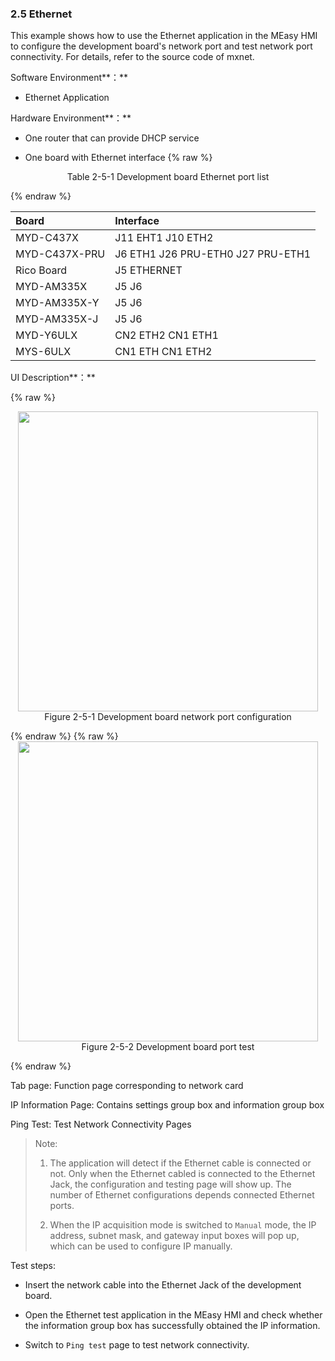 ### 2.5 Ethernet

This example shows how to use the Ethernet application in the MEasy HMI to configure the development board's network port and test network port connectivity. For details, refer to the source code of mxnet.

Software Environment**：**

* Ethernet Application

Hardware Environment**：**

* One router that can provide DHCP service

* One board with Ethernet interface
{% raw %}
<div align="center" > Table 2-5-1 Development board Ethernet port list </div>
<p></p>
{% endraw %} 

| Board | Interface |
| :--- | :--- |
| MYD-C437X | J11 EHT1 J10 ETH2 |
| MYD-C437X-PRU | J6 ETH1 J26 PRU-ETH0 J27 PRU-ETH1 |
| Rico Board | J5 ETHERNET |
| MYD-AM335X | J5 J6 |
| MYD-AM335X-Y | J5 J6 |
| MYD-AM335X-J | J5 J6 |
| MYD-Y6ULX | CN2 ETH2 CN1 ETH1 |
| MYS-6ULX | CN1 ETH CN1 ETH2 |

UI Description**：**

{% raw %}
<div  align="center" >
<img src="/imagech/2-5-net.jpg",alt="cover", width=480 >
</div>
<div align="center" > Figure 2-5-1 Development board network port configuration </div>
<p></p>
{% endraw %}  
{% raw %}
<div  align="center" >
<img src="/imagech/2-5-1-net.jpg",alt="cover", width=480 >
</div>
<div align="center" > Figure 2-5-2 Development board port test </div>
<p></p>
{% endraw %}  


Tab page: Function page corresponding to network card

IP Information Page: Contains settings group box and information group box

Ping Test: Test Network Connectivity Pages

> Note:    
> 1. The application will detect if the Ethernet cable is connected or not. Only when the Ethernet cabled is connected to the Ethernet Jack, the configuration and testing page will show up. The number of Ethernet configurations depends connected Ethernet ports.
>
> 2. When the IP acquisition mode is switched to `Manual` mode, the IP address, subnet mask, and gateway input boxes will pop up, which can be used to configure IP manually.
>
Test steps:

* Insert the network cable into the Ethernet Jack of the development board.

* Open the Ethernet test application in the MEasy HMI and check whether the information group box has successfully obtained the IP information.

* Switch to `Ping test` page to test network connectivity.



